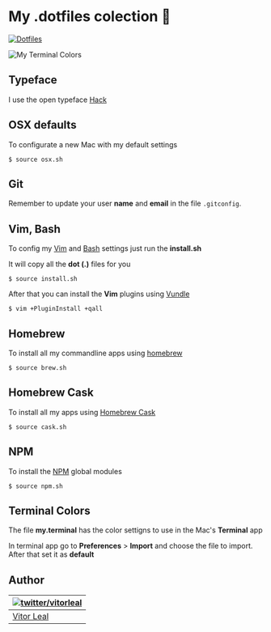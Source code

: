 # My .dotfiles colection :gem:

[![Dotfiles](https://img.shields.io/badge/dot-files-green.svg)](https://dotfiles.github.io/)

![My Terminal Colors](http://i.imgur.com/oxyVDqE.png)


## Typeface

I use the open typeface  [Hack](http://sourcefoundry.org/hack/)


## OSX defaults

To configurate a new Mac with my default settings

```
$ source osx.sh
```

## Git

Remember to update your user **name** and **email** in the file `.gitconfig`.


## Vim, Bash

To config my [Vim](http://www.vim.org/) and [Bash](http://en.wikipedia.org/wiki/Bash_(Unix_shell)) settings just run the **install.sh**

It will copy all the **dot (.)** files for you

```
$ source install.sh
```

After that you can install the **Vim** plugins using [Vundle](https://github.com/gmarik/Vundle.vim)

```
$ vim +PluginInstall +qall
```


## Homebrew

To install all my commandline apps using [homebrew](http://brew.sh/)

```
$ source brew.sh
```


## Homebrew Cask

To install all my apps using [Homebrew Cask](http://caskroom.io/)

```
$ source cask.sh
```


## NPM

To install the [NPM](http://npmjs.com) global modules

```
$ source npm.sh
```


## Terminal Colors

The file **my.terminal** has the color settigns to use in the Mac's **Terminal** app

In terminal app go to **Preferences** > **Import** and choose the file to import. After that set it as **default**


## Author

| [![twitter/vitorleal](http://gravatar.com/avatar/e133221d7fbc0dee159dca127d2f6f00?s=80)](http://twitter.com/vitorleal "Follow @vitorleal on Twitter") |
|---|
| [Vitor Leal](http://vitorleal.com) |

